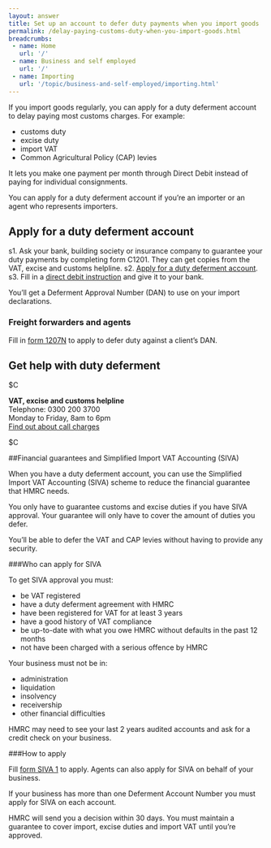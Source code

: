 ```yaml
---
layout: answer
title: Set up an account to defer duty payments when you import goods
permalink: /delay-paying-customs-duty-when-you-import-goods.html
breadcrumbs:
 - name: Home
   url: '/'
 - name: Business and self employed
   url: '/'
 - name: Importing
   url: '/topic/business-and-self-employed/importing.html' 
---
```


If you import goods regularly, you can apply for a duty deferment account to delay paying most customs charges. For example:

- customs duty
- excise duty
- import VAT
- Common Agricultural Policy (CAP) levies

It lets you make one payment per month through Direct Debit instead of paying for individual consignments.

You can apply for a duty deferment account if you’re an importer or an agent who represents importers.

## Apply for a duty deferment account

s1. Ask your bank, building society or insurance company to guarantee your duty payments by completing form C1201. They can get copies from the VAT, excise and customs helpline.
s2. [Apply for a duty deferment account](https://public-online.hmrc.gov.uk/lc/content/xfaforms/profiles/forms.html?contentRoot=repository:///Applications/Customs_A/1.0/C1200&template=C1200.xdp).
s3. Fill in a [direct debit instruction](https://public-online.hmrc.gov.uk/lc/content/xfaforms/profiles/forms.html?contentRoot=repository:///Applications/Customs_A/1.0/C1202&template=C1202.xdp) and give it to your bank.

You’ll get a Deferment Approval Number (DAN) to use on your import declarations.

### Freight forwarders and agents

Fill in [form 1207N](https://public-online.hmrc.gov.uk/lc/content/xfaforms/profiles/forms.html?contentRoot=repository:///Applications/Customs_A/1.0/C1207N&template=C1207N.xdp) to apply to defer duty against a client’s DAN.

## Get help with duty deferment

$C 

**VAT, excise and customs helpline**  
Telephone: 0300 200 3700   
Monday to Friday, 8am to 6pm     
[Find out about call charges](https://www.gov.uk/call-charges)

$C  

##Financial guarantees and Simplified Import VAT Accounting (SIVA)

When you have a duty deferment account, you can use the Simplified Import VAT Accounting (SIVA) scheme to reduce the financial guarantee that HMRC needs.

You only have to guarantee customs and excise duties if you have SIVA approval. Your guarantee will only have to cover the amount of duties you defer.

You’ll be able to defer the VAT and CAP levies without having to provide any security.

###Who can apply for SIVA

To get SIVA approval you must:

- be VAT registered
- have a duty deferment agreement with HMRC
- have been registered for VAT for at least 3 years
- have a good history of VAT compliance
- be up-to-date with what you owe HMRC without defaults in the past 12 months
- not have been charged with a serious offence by HMRC

Your business must not be in:

- administration
- liquidation
- insolvency
- receivership
- other financial difficulties

HMRC may need to see your last 2 years audited accounts and ask for a credit check on your business.

###How to apply

Fill [form SIVA 1](https://www.gov.uk/government/uploads/system/uploads/attachment_data/file/372662/siva1.pdf) to apply. Agents can also apply for SIVA on behalf of your business.

If your business has more than one Deferment Account Number you must apply for SIVA on each account. 

HMRC will send you a decision within 30 days. You must maintain a guarantee to cover import, excise duties and import VAT until you’re approved.
